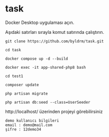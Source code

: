 # task


Docker Desktop uygulaması açın.

Aşıdaki satırları sırayla komut satırında çalıştırın.

    git clone https://github.com/byldrm/task.git
    
    cd task
    
    docker compose up -d --build
    
    docker exec -it app-shared-php8 bash
    
    cd test1
    
    composer update
    
    php artisan migrate
    
    php artisan db:seed --class=UserSeeder

http://localhost/ üzerinden projeyi görebilirsiniz
    
    demo kullanıcı bilgileri
    email : demo@mail.com
    şifre : 12demo34